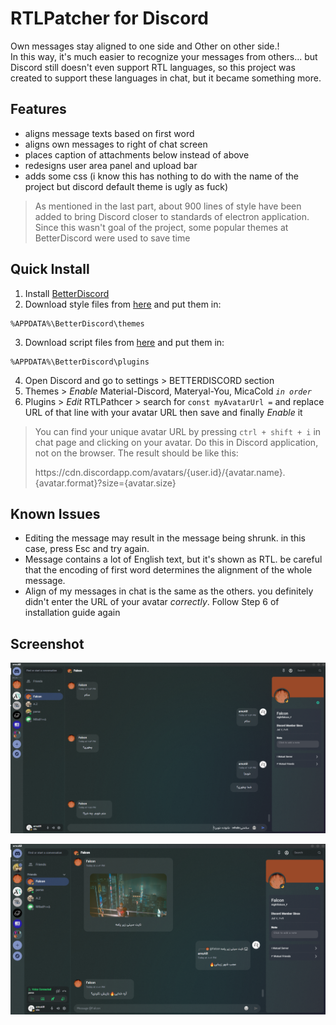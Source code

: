 # RTLPatcher for Discord

Own messages stay aligned to one side and Other on other side.!\
In this way, it's much easier to recognize your messages from others... but Discord still doesn't even support RTL languages,
so this project was created to support these languages in chat, but it became something more.

## Features

- aligns message texts based on first word
- aligns own messages to right of chat screen
- places caption of attachments below instead of above
- redesigns user area panel and upload bar
- adds some css (i know this has nothing to do with the name of the project but discord default theme is ugly as fuck)

> As mentioned in the last part, about 900 lines of style have been added to bring Discord closer to standards of electron application. Since this wasn't goal of the project, some popular themes at BetterDiscord were used to save time

## Quick Install

1. Install [BetterDiscord](https://betterdiscord.app)
2. Download style files from [here](tree/main/Themes) and put them in:
```
%APPDATA%\BetterDiscord\themes
```
3. Download script files from [here](tree/main/Plugins) and put them in:
```
%APPDATA%\BetterDiscord\plugins
```
4. Open Discord and go to settings > BETTERDISCORD section
5. Themes > _Enable_ Material-Discord, Materyal-You, MicaCold _`in order`_
6. Plugins > _Edit_ RTLPathcer > search for `const myAvatarUrl =` and replace URL of that line with your avatar URL then save and finally _Enable_ it

> You can find your unique avatar URL by pressing `ctrl + shift + i` in chat page and clicking on your avatar. Do this in Discord application, not on the browser. The result should be like this:
> <p>https://cdn.discordapp.com/avatars/{user.id}/{avatar.name}.{avatar.format}?size={avatar.size}</p>

## Known Issues

- Editing the message may result in the message being shrunk. in this case, press Esc and try again.
- Message contains a lot of English text, but it's shown as RTL. be careful that the encoding of first word determines the alignment of the whole message.
- Align of my messages in chat is the same as the others. you definitely didn't enter the URL of your avatar _correctly_. Follow Step 6 of installation guide again

## Screenshot

<p align="center">
<img src="Docs/ChatPage.png" alt="ChatPageDesign"/>
</p>

<p align="center">
<img src="Docs/AttachmentCaption.png" alt="FixedAttachmentCaption"/>
</p>